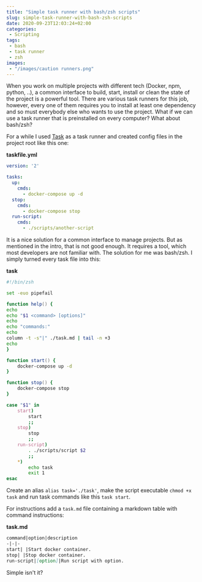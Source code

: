```yaml
---
title: "Simple task runner with bash/zsh scripts"
slug: simple-task-runner-with-bash-zsh-scripts
date: 2020-09-23T12:03:24+02:00
categories:
 - Scripting
tags:
 - bash
 - task runner
 - zsh
images:
 - "/images/caution runners.png"
---
```


When you work on multiple projects with different tech (Docker, npm, python, ..), a common interface to build, start, install or clean the state of the project is a powerful tool. There are various task runners for this job, however, every one of them requires you to install at least one dependency and so must everybody else who wants to use the project. What if we can use a task runner that is preinstalled on every computer? What about bash/zsh?
<!--more-->

For a while I used [Task](https://taskfile.dev) as a task runner and created config files in the project root like this one:

**taskfile.yml**

```yml
version: '2'

tasks:
  up:
    cmds:
      - docker-compose up -d
  stop:
    cmds:
      - docker-compose stop
  run-script:
    cmds:
      - ./scripts/another-script
```

It is a nice solution for a common interface to manage projects. But as mentioned in the intro, that is not good enough. It requires a tool, which most developers are not familiar with. The solution for me was bash/zsh. I simply turned every task file into this:

**task**

```zsh
#!/bin/zsh

set -euo pipefail

function help() {
echo
echo "$1 <command> [options]"
echo
echo "commands:"
echo
column -t -s"|" ./task.md | tail -n +3
echo
}

function start() {
    docker-compose up -d
}

function stop() {
    docker-compose stop
}

case "$1" in
    start)
        start
        ;;
    stop)
        stop
        ;;
    run-script)
        . ./scripts/script $2
        ;;
    *)
        echo task
        exit 1
esac
```

Create an alias `alias task='./task'`, make the script executable `chmod +x task` and run task commands like this `task start`.

For instructions add a `task.md` file containing a markdown table with command instructions:

**task.md**

```md
command|option|description
-|-|-
start| |Start docker container.
stop| |Stop docker container.
run-script|[option]|Run script with option.
```

Simple isn't it?
